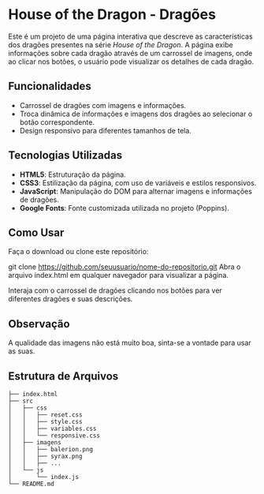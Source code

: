 # House of the Dragon - Dragões

Este é um projeto de uma página interativa que descreve as características dos dragões presentes na série *House of the Dragon*. A página exibe informações sobre cada dragão através de um carrossel de imagens, onde ao clicar nos botões, o usuário pode visualizar os detalhes de cada dragão.

## Funcionalidades

- Carrossel de dragões com imagens e informações.
- Troca dinâmica de informações e imagens dos dragões ao selecionar o botão correspondente.
- Design responsivo para diferentes tamanhos de tela.

## Tecnologias Utilizadas

- **HTML5**: Estruturação da página.
- **CSS3**: Estilização da página, com uso de variáveis e estilos responsivos.
- **JavaScript**: Manipulação do DOM para alternar imagens e informações de dragões.
- **Google Fonts**: Fonte customizada utilizada no projeto (Poppins).

## Como Usar

Faça o download ou clone este repositório:

git clone https://github.com/seuusuario/nome-do-repositorio.git
Abra o arquivo index.html em qualquer navegador para visualizar a página.

Interaja com o carrossel de dragões clicando nos botões para ver diferentes dragões e suas descrições.

## Observação

A qualidade das imagens não está muito boa, sinta-se a vontade para usar as suas.

## Estrutura de Arquivos

```plaintext
├── index.html
├── src
│   ├── css
│   │   ├── reset.css
│   │   ├── style.css
│   │   ├── variables.css
│   │   └── responsive.css
│   ├── imagens
│   │   ├── balerion.png
│   │   ├── syrax.png
│   │   ├── ...
│   └── js
│       └── index.js
└── README.md